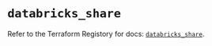 # `databricks_share`

Refer to the Terraform Registory for docs: [`databricks_share`](https://registry.terraform.io/providers/databricks/databricks/1.24.1/docs/resources/share).
